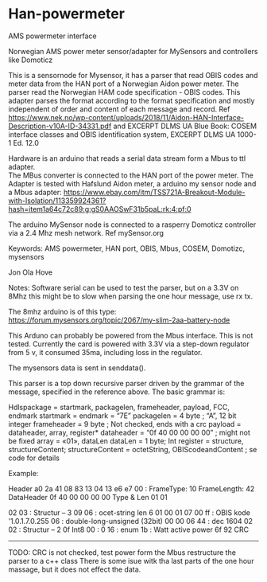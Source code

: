 # Han-powermeter
AMS powermeter interface 

  Norwegian AMS power meter sensor/adapter for MySensors and controllers like Domoticz
  
  This is a sensornode for Mysensor, it has a parser that read OBIS codes and meter data from the HAN port of a Norwegian Aidon power meter.
  The parser read the Norwegian HAM code specification - OBIS codes.
  This adapter parses the format according to the format specification and mostly independent of order and content of each message and record.
  Ref https://www.nek.no/wp-content/uploads/2018/11/Aidon-HAN-Interface-Description-v10A-ID-34331.pdf
  and EXCERPT DLMS UA Blue Book: COSEM interface classes and OBIS identification system, EXCERPT DLMS UA 1000-1 Ed. 12.0
  
  Hardware is an arduino that reads a serial data stream form a Mbus to ttl adapter.  
  The MBus converter is connected to the HAN port of the power meter.
  The Adapter is tested with Hafslund Aidon meter, a arduino my sensor node and a Mbus adapter:
  https://www.ebay.com/itm/TSS721A-Breakout-Module-with-Isolation/113359924361?hash=item1a64c72c89:g:gS0AAOSwF31b5paL:rk:4:pf:0

  The arduino MySensor node is connected to a rasperry Domoticz controller via a 2.4 Mhz mesh network. Ref mySensor.org
  
  Keywords: AMS powermeter, HAN port, OBIS, Mbus, COSEM, Domotizc, mysensors
  
  Jon Ola Hove

  Notes:
  Software serial can be used to test the parser,
  but on a 3.3V on 8Mhz this might be to slow when parsing the one hour message, use rx tx. 
  
  The 8mhz arduino is of this type:
  https://forum.mysensors.org/topic/2067/my-slim-2aa-battery-node
  
  This Arduno can probably be powered from the Mbus interface. This is not tested.
  Currently the card is powered with 3.3V via a step-down regulator from 5 v, it consumed 35ma, including loss in the regulator.

  The mysensors data is sent in senddata().

  This parser is a top down recursive parser driven by the grammar of the message,
  specified in the reference above.  The basic grammar is:


  Hdlspackage = startmark, packagelen, frameheader, payload, FCC, endmark
  startmark = endmark = “7E”
  packagelen = 4 byte ; “A”, 12 bit integer
  frameheader = 9 byte ; Not checked, ends with a crc
  payload = dataheader, array, register*
  dataheader = “0f 40 00 00 00 00”  ; might not be fixed
  array = «01», dataLen
  dataLen = 1 byte; Int
  register = structure, structureContent;
  structureContent = octetString, OBIScodeandContent  ; se code for details

  Example:

  Header   a0 2a 41 08 83 13 04 13 e6 e7 00 : FrameType: 10 FrameLength: 42
  DataHeader 0f 40 00 00 00 00
  Type & Len 01 01

  02 03  : Structur – 3
  09 06  : ocet-string len 6
  01 00 01 07 00 ff : OBIS kode  '1.0.1.7.0.255
  06  : double-long-unsigned   (32bit)
  00 00 06 44  : dec 1604
  02 02 : Structur – 2
  0f  Int8
  00 : 0
  16  : enum
  1b : Watt active power
  6f 92  CRC

  ----
  TODO: CRC is not checked,
  test power form the Mbus
  restructure the parser to a c++ class
  There is some isue witk tha last parts of the one hour massage, but it does not effect the data.
